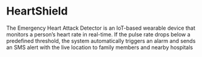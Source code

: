 # HeartShield
The Emergency Heart Attack Detector is an IoT-based wearable device that monitors a person’s heart rate in real-time. If the pulse rate drops below a predefined threshold, the system automatically triggers an alarm and sends an SMS alert with the live location to family members and nearby hospitals

